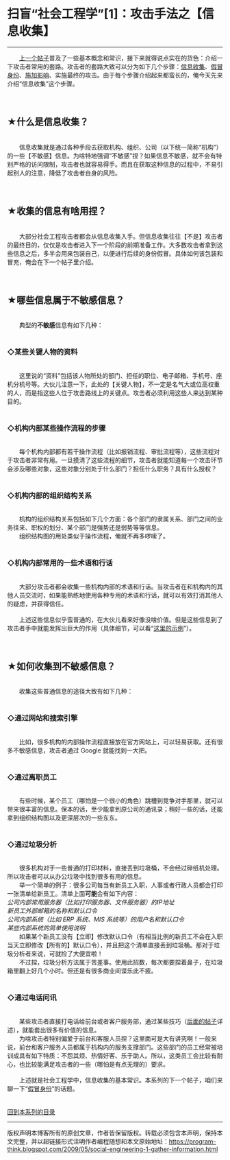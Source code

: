 # 扫盲“社会工程学”[1]：攻击手法之【信息收集】 

-----

<div class="post-body entry-content">
　　<a href="../../2009/05/social-engineering-0-overview.md">上一个帖子</a>普及了一些基本概念和常识，接下来就得说点实在的货色：介绍一下攻击者常用的套路。攻击者的套路大致可以分为如下几个步骤：<a href="../../2009/05/social-engineering-1-gather-information.md">信息收集</a>、<a href="../../2009/05/social-engineering-2-pretend.md">假冒身份</a>、<a href="../../2009/05/social-engineering-3-influence.md">施加影响</a>、实施最终的攻击。由于每个步骤介绍起来都蛮长的，俺今天先来介绍“信息收集”这个步骤。<a name="more"></a><br/>
<br/>
<br/>
<h2>★什么是信息收集？</h2><br/>
　　信息收集就是通过各种手段去获取机构、组织、公司（以下统一简称“机构”）的一些【不敏感】信息。为啥特地强调“不敏感”捏？如果信息不敏感，就不会有特别严格的访问限制，攻击者也就容易得手。而且在获取这种信息的过程中，不易引起别人的注意，降低了攻击者自身的风险。<br/>
<br/>
<br/>
<h2>★收集的信息有啥用捏？</h2><br/>
　　大部分社会工程攻击者都会从信息收集入手。但信息收集往往【不是】攻击者的最终目的，仅仅是攻击者进入下一个阶段的前期准备工作。大多数攻击者拿到这些信息之后，多半会用来包装自己，以便进行后续的身份假冒。具体如何该包装和冒充，俺会在下一个帖子里介绍。<br/>
<br/>
<br/>
<h2>★哪些信息属于不敏感信息？</h2><br/>
　　典型的<b>不敏感</b>信息有如下几种：<br/>
<br/>
<h3>◇某些关键人物的资料</h3><br/>
　　这里说的“资料”包括该人物所处的部门、担任的职位、电子邮箱、手机号、座机分机号等。大伙儿注意一下，此处的【关键人物】，不一定是名气大或位高权重的人，而是指这些人位于攻击路线上的关键点。攻击者必须利用这些人来达到某种目的。<br/>
<br/>
<h3>◇机构内部某些操作流程的步骤</h3><br/>
　　每个机构内部都有若干操作流程（比如报销流程、审批流程等），这些流程对于攻击者非常有用。一旦摸清了这些流程的细节，攻击者就能知道每一个攻击环节会涉及哪些对象，这些对象分别处于什么部门？担任什么职务？具有什么授权？<br/>
<br/>
<h3>◇机构内部的组织结构关系</h3><br/>
　　机构的组织结构关系包括如下几个方面：各个部门的隶属关系、部门之间的业务往来、职权的划分、某个部门是强势还是弱势等等信息。<br/>
　　组织结构图的用处类似于操作流程，俺就不再多啰嗦了。<br/>
<br/>
<h3>◇机构内部常用的一些术语和行话</h3><br/>
　　大部分攻击者都会收集一些机构内部的术语和行话。当攻击者在和机构内的其他人员交流时，如果能熟练地使用各种专用的术语和行话，就可以有效打消其他人的疑虑，并获得信任。<br/>
<br/>
　　上述这些信息似乎蛮普通的，在大伙儿看来好像没啥价值。但是这些信息到了攻击者手中就能发挥出巨大的作用（具体细节，可以看“<a href="../../2009/05/social-engineering-2-pretend.md#sample">这里的示例</a>”）。<br/>
<br/>
<br/>
<h2>★如何收集到不敏感信息？</h2><br/>
　　收集这些普通信息的途径大致有如下几种：<br/>
<br/>
<h3>◇通过网站和搜索引擎</h3><br/>
　　比如，很多机构的内部操作流程直接放在官方网站上，可以轻易获取。还有很多不敏感信息，攻击者通过 Google 就能找到一大把。<br/>
<br/>
<h3>◇通过离职员工</h3><br/>
　　有些时候，某个员工（哪怕是一个很小的角色）跳槽到竞争对手那里，就可以带来很丰富的信息。保本的话，至少能拿到原公司的通讯录；稍好一些的话，还能拿到组织结构图以及更深层次的一些东东。<br/>
<br/>
<h3>◇通过垃圾分析</h3><br/>
　　很多机构对于一些普通的打印材料，直接丢到垃圾桶，不会经过碎纸机处理。所以攻击者可以从办公垃圾中找到很多有用的信息。<br/>
　　举一个简单的例子：很多公司每当有新员工入职，人事或者行政人员都会打印一张清单给新员工。清单上面<b>可能</b>会有如下内容：<br/>
<i>公司内部常用服务器（比如打印服务器、文件服务器）的IP地址<br/>
新员工外部邮箱的名称和默认口令<br/>
公司内部系统（比如 ERP 系统、MIS 系统等）的用户名和默认口令<br/>
某些内部系统的简单使用说明</i><br/>
　　如果某个新员工没有【立即】修改默认口令（有相当比例的新员工不会在入职当天立即修改【所有的】默认口令），并且把这个清单直接丢到垃圾桶。那对于垃圾分析者来说，可就捡了大便宜啦！<br/>
　　不过捏，垃圾分析方法属于苦差事。使用此招数，每次都要捏着鼻子，在垃圾箱里翻上好几个小时。但还是有很多商业间谍乐此不疲。<br/>
<br/>
<h3>◇通过电话问讯</h3><br/>
　　某些攻击者直接打电话给前台或者客户服务部，通过某些技巧（<a href="../../2009/05/social-engineering-2-pretend.md#sample">后面的帖子</a>详述），就能套出很多有价值的信息。<br/>
　　为啥攻击者特别偏爱于前台和客服人员捏？这里面可是大有讲究啊！一般来说，前台和客户服务人员都属于机构内的服务支撑部门。这些部门的员工经常被培训成具有如下特质：不怨其烦、热情好客、乐于助人。所以，这类员工会比较有耐心，也比较能满足攻击者的一些（哪怕是有点无理的）要求。<br/>
<br/>
　　上述就是社会工程学中，信息收集的基本常识。本系列的下一个帖子，咱们来聊一下“<a href="../../2009/05/social-engineering-2-pretend.md">假冒身份</a>”的话题。<br/>
<br/>
<br/>
<a href="../../2009/05/social-engineering-0-overview.md#index">回到本系列的目录</a>
</div>


------------------------------------------------

版权声明本博客所有的原创文章，作者皆保留版权。转载必须包含本声明，保持本文完整，并以超链接形式注明作者编程随想和本文原始地址：https://program-think.blogspot.com/2009/05/social-engineering-1-gather-information.html

